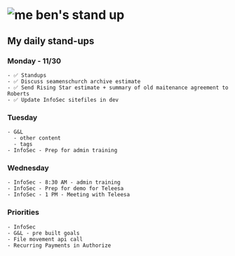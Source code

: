 # ![me](https://avatars2.githubusercontent.com/u/5232044?s=50&v=4) ben's stand up

## My daily stand-ups

### Monday - 11/30

    
    - ✅ Standups
    - ✅ Discuss seamenschurch archive estimate
    - ✅ Send Rising Star estimate + summary of old maitenance agreement to Roberts
    - ✅ Update InfoSec sitefiles in dev
 
      
### Tuesday
    - G&L
      - other content
      - tags
    - InfoSec - Prep for admin training

### Wednesday

    - InfoSec - 8:30 AM - admin training
    - InfoSec - Prep for demo for Teleesa
    - InfoSec - 1 PM - Meeting with Teleesa
    
### Priorities 
   
    - InfoSec
    - G&L - pre built goals
    - File movement api call
    - Recurring Payments in Authorize
